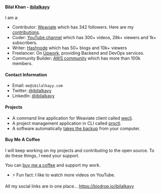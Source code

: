 #### Bilal Khan - [ibilalkayy](https://ibilalkayy.com)

I am a:

- Contributor: [Weaviate](https://github.com/weaviate) which has 342 followers. Here are my [contributions](https://github.com/ibilalkayy/PR-Journey/tree/main/Projects/Weaviate).
- Coder: [YouTube channel](https://www.youtube.com/@coderoamer) which has 300+ videos, 28k+ viewers and 1k+ subscribers.
- Writer: [Hashnode](https://ibilalkayy.hashnode.dev/) which has 50+ blogs and 10k+ viewers
- Freelancer: On [Upwork](https://www.upwork.com/freelancers/~018c7195997cd6f925), providing Backend and DevOps services.
- Community Builder: [AWS community](https://aws.amazon.com/developer/community/community-builders/) which has more than 100k members.

#### Contact Information

- Email: `me@ibilalkayy.com`
- Twitter: [@ibilalkayy](https://x.com/ibilalkayy)
- LinkedIn: [@ibilalkayy](https://www.linkedin.com/in/ibilalkayy/)

#### Projects

- A command line application for Weaviate client called [wecli](https://github.com/ibilalkayy/wecli).
- A project management application in CLI called [proctl](https://github.com/ibilalkayy/proctl).
- A software automatically [takes the backup](https://github.com/ibilalkayy/Automatic-Backup-and-Monitoring-Software) from your computer.

#### Buy Me A Coffee

I will keep working on my projects and contributing to the open source. To do these things, I need your support.

You can [buy me a coffee](https://www.buymeacoffee.com/ibilalkayy) and support my work.

- ⚡ Fun fact: I like to watch more videos on YouTube.

All my social links are in one place... https://biodrop.io/ibilalkayy
